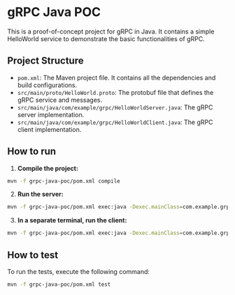 # gRPC Java POC

This is a proof-of-concept project for gRPC in Java. It contains a simple HelloWorld service to demonstrate the basic functionalities of gRPC.

## Project Structure

- `pom.xml`: The Maven project file. It contains all the dependencies and build configurations.
- `src/main/proto/HelloWorld.proto`: The protobuf file that defines the gRPC service and messages.
- `src/main/java/com/example/grpc/HelloWorldServer.java`: The gRPC server implementation.
- `src/main/java/com/example/grpc/HelloWorldClient.java`: The gRPC client implementation.

## How to run

1. **Compile the project:**

```bash
mvn -f grpc-java-poc/pom.xml compile
```

2. **Run the server:**

```bash
mvn -f grpc-java-poc/pom.xml exec:java -Dexec.mainClass=com.example.grpc.HelloWorldServer
```

3. **In a separate terminal, run the client:**

```bash
mvn -f grpc-java-poc/pom.xml exec:java -Dexec.mainClass=com.example.grpc.HelloWorldClient
```

## How to test

To run the tests, execute the following command:

```bash
mvn -f grpc-java-poc/pom.xml test
```
